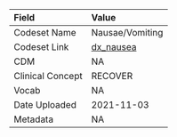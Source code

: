 |Field            |Value           |
|:----------------|:---------------|
|Codeset Name     |Nausae/Vomiting |
|Codeset Link     |[dx_nausea](https://github.com/PEDSnet/Variable-Dictionary/blob/main/conditions/dx_nausea.csv)|
|CDM              |NA              |
|Clinical Concept |RECOVER         |
|Vocab            |NA              |
|Date Uploaded    |2021-11-03      |
|Metadata         |NA              |
